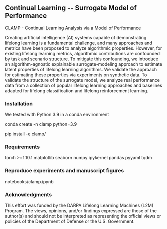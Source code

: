 ## Continual Learning -- Surrogate Model of Performance

CLAMP - Continual Learning Analysis via a Model of Performance

Creating artificial intelligence (AI) systems capable of demonstrating lifelong learning is a fundamental challenge, and many approaches and metrics have been proposed to analyze algorithmic properties. However, for existing lifelong learning metrics, algorithmic contributions are confounded by task and scenario structure. To mitigate this confounding, we introduce an algorithm-agnostic explainable surrogate-modeling approach to estimate latent properties of lifelong learning algorithms. We validate the approach for estimating these properties via experiments on synthetic data.  To validate the structure of the surrogate model, we analyze real performance data from a collection of popular lifelong learning approaches and baselines adapted for lifelong classification and lifelong reinforcement learning.

### Installation
We tested with Python 3.9 in a conda environment

conda create -n clamp python=3.9

pip install -e clamp/

### Requirements
torch >=1.10.1
matplotlib
seaborn
numpy
ipykernel
pandas
pyyaml
tqdm


### Reproduce experiments and manuscript figures

notebooks/clamp.ipynb

### Acknowledgments
This effort  was funded by the DARPA Lifelong Learning Machines (L2M) Program.
The views, opinions, and/or findings expressed are those of the author(s) and should not be interpreted as representing the official views or policies of the Department of Defense or the U.S. Government.



